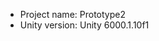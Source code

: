 <!-- UNITY CODE ASSIST INSTRUCTIONS START -->
- Project name: Prototype2
- Unity version: Unity 6000.1.10f1
<!-- UNITY CODE ASSIST INSTRUCTIONS END -->